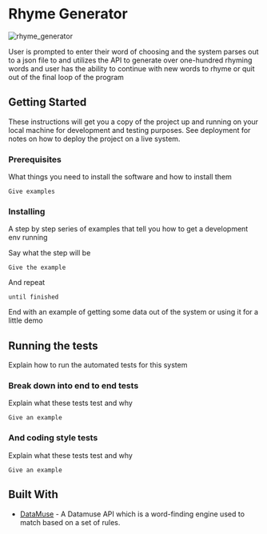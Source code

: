 # Rhyme Generator

![rhyme_generator](https://user-images.githubusercontent.com/23084941/47628270-27950180-db0b-11e8-887b-8dcd080c2e91.jpg)

User is prompted to enter their word of choosing and the system parses out to a json file to and utilizes the API to generate over one-hundred rhyming words and user has the ability to continue with new words to rhyme or quit out of the final loop of the program

## Getting Started

These instructions will get you a copy of the project up and running on your local machine for development and testing purposes. See deployment for notes on how to deploy the project on a live system.

### Prerequisites

What things you need to install the software and how to install them

```
Give examples
```

### Installing

A step by step series of examples that tell you how to get a development env running

Say what the step will be

```
Give the example
```

And repeat

```
until finished
```

End with an example of getting some data out of the system or using it for a little demo

## Running the tests

Explain how to run the automated tests for this system

### Break down into end to end tests

Explain what these tests test and why

```
Give an example
```

### And coding style tests

Explain what these tests test and why

```
Give an example
```

## Built With

* [DataMuse](http://www.datamuse.com/api/) - A Datamuse API which is a word-finding engine used to match based on a set of rules. 

